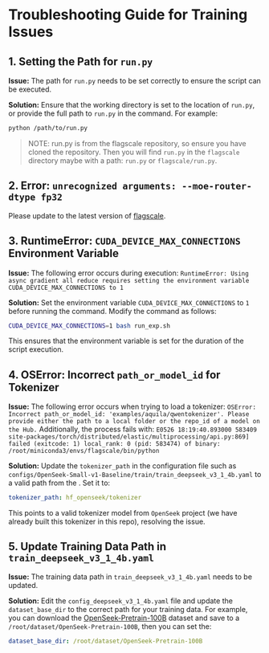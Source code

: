 # Troubleshooting Guide for Training Issues

## 1. Setting the Path for `run.py`

**Issue:** The path for `run.py` needs to be set correctly to ensure the script can be executed.

**Solution:**
Ensure that the working directory is set to the location of `run.py`, or provide the full path to `run.py` in the command. For example:  

```bash
python /path/to/run.py
```
> NOTE: run.py is from the flagscale repository, so ensure you have cloned the repository. Then you will find `run.py` in the `flagscale` directory maybe with a path: `run.py` or `flagscale/run.py`.
## 2. Error: `unrecognized arguments: --moe-router-dtype fp32`

Please update to the latest version of [flagscale](https://github.com/FlagOpen/FlagScale).

## 3. RuntimeError: `CUDA_DEVICE_MAX_CONNECTIONS` Environment Variable

**Issue:** The following error occurs during execution:
`RuntimeError: Using async gradient all reduce requires setting the environment variable CUDA_DEVICE_MAX_CONNECTIONS to 1`

**Solution:**
Set the environment variable `CUDA_DEVICE_MAX_CONNECTIONS` to `1` before running the command. Modify the command as follows:  

```bash
CUDA_DEVICE_MAX_CONNECTIONS=1 bash run_exp.sh
```

This ensures that the environment variable is set for the duration of the script execution.

## 4. OSError: Incorrect `path_or_model_id` for Tokenizer

**Issue:** The following error occurs when trying to load a tokenizer:
`OSError: Incorrect path_or_model_id: 'examples/aquila/qwentokenizer'. Please provide either the path to a local folder or the repo_id of a model on the Hub.`
Additionally, the process fails with:
`E0526 18:19:40.893000 583409 site-packages/torch/distributed/elastic/multiprocessing/api.py:869] failed (exitcode: 1) local_rank: 0 (pid: 583474) of binary: /root/miniconda3/envs/flagscale/bin/python`

**Solution:**
Update the `tokenizer_path` in the configuration file such as `configs/OpenSeek-Small-v1-Baseline/train/train_deepseek_v3_1_4b.yaml` to a valid path from the . Set it to:  

```yaml
tokenizer_path: hf_openseek/tokenizer
```

This points to a valid tokenizer model from `OpenSeek` project (we have already built this tokenizer in this repo), resolving the issue.

## 5. Update Training Data Path in `train_deepseek_v3_1_4b.yaml`

**Issue:** The training data path in `train_deepseek_v3_1_4b.yaml` needs to be updated.

**Solution:**
Edit the `config_deepseek_v3_1_4b.yaml` file and update the `dataset_base_dir` to the correct path for your training data. For example, you can download the [OpenSeek-Pretrain-100B](https://huggingface.co/datasets/BAAI/OpenSeek-Pretrain-100B/tree/main) dataset and save to a `/root/dataset/OpenSeek-Pretrain-100B`, then you can set the:

```yaml
dataset_base_dir: /root/dataset/OpenSeek-Pretrain-100B
```

